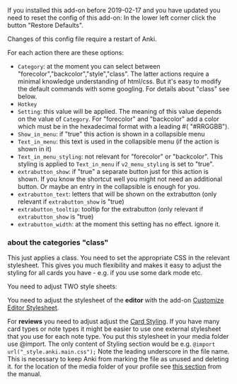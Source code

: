 If you installed this add-on before 2019-02-17 and you have updated you need to reset 
the config of this add-on: In the lower left corner click the button 
"Restore Defaults".

Changes of this config file require a restart of Anki.

For each action there are these options:

- `Category`: at the moment you can select between "forecolor","backcolor","style","class". The latter actions
require a minimal knowledge understanding of html/css. But it's easy to modify the default commands with
some googling. For details about "class" see below.
- `Hotkey`
- `Setting`: this value will be applied. The meaning of this value depends on the value of `Category`.
For "forecolor" and "backcolor" add a color which must be in the hexadecimal format with a leading #(
"#RRGGBB"). 
- `Show_in_menu`: if "true" this action is shown in a collapsible menu
- `Text_in_menu`: this text is used in the collapsible menu (if the action is shown in it)
- `Text_in_menu_styling`: not relevant for "forecolor" or "backcolor". This styling is applied to 
`Text_in_menu` if `v2_menu_styling` is set to "true".
- `extrabutton_show`: if "true" a separate button just for this action is shown. If you know the shortcut 
well you might not need an additional button. Or maybe an entry in the collapsible is enough for you.
- `extrabutton_text`: letters that will be shown on the extrabutton (only relevant if `extrabutton_show` is "true)  
- `extrabutton_tooltip`: tooltip for the extrabutton (only relevant if `extrabutton_show` is "true)
- `extrabutton_width`: at the moment this setting has no effect. ignore it.
        

### about the categories "class"

This just applies a class. You need to set the appropriate CSS in the relevant stylesheet. This gives
you much flexibility and makes it easy to adjust the styling for all cards you have - e.g. if you use 
some dark mode etc.

You need to adjust TWO style sheets:

You need to adjust the stylesheet of the **editor** with the add-on [Customize Editor Stylesheet](https://ankiweb.net/shared/info/1215991469).

For **reviews** you need to adjust adjust the [Card Styling](https://apps.ankiweb.net/docs/manual.html#card-styling).
If you have many card types or note types it might be easier to use one external stylesheet that you 
use for each note type. You put this stylesheet in your media folder use @import.  The only content of Styling section 
would be e.g. `@import url("_style.anki.main.css");` Note the leading underscore in the file name. This is necessary 
to keep Anki from marking the file as unused and deleting it. for the location of the media folder
of your profile see [this section](https://apps.ankiweb.net/docs/manual.html#file-locations) from the manual.



